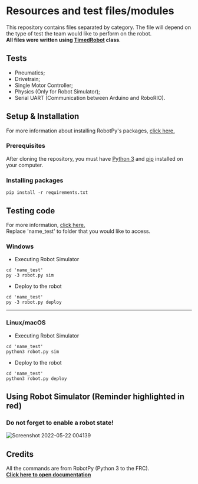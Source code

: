 # Resources and test files/modules

This repository contains files separated by category. The file will depend on the type of test the team would like to perform on the robot.
<br>**All files were written using <a href="https://robotpy.readthedocs.io/projects/wpilib/en/latest/wpilib/TimedRobot.html">TimedRobot</a> class**.
## Tests
- Pneumatics;
- Drivetrain;
- Single Motor Controller;
- Physics (Only for Robot Simulator);
- Serial UART (Communication between Arduino and RoboRIO).
## Setup & Installation
For more information about installing RobotPy's packages, <a href="https://robotpy.readthedocs.io/en/stable/install/index.html">click here.</a><br>
### Prerequisites
After cloning the repository, you must have <a href="https://www.python.org/downloads/">Python 3</a> and <a href="https://pypi.org/project/pip/">pip</a> installed on your computer.
### Installing packages
```
pip install -r requirements.txt
```
## Testing code
For more information, <a href="https://robotpy.readthedocs.io/en/stable/guide/deploy.html">click here.</a><br>
Replace 'name_test' to folder that you would like to access.
### Windows
- Executing Robot Simulator
```
cd 'name_test'
py -3 robot.py sim
```
- Deploy to the robot
```
cd 'name_test'
py -3 robot.py deploy
```
---
### Linux/macOS
- Executing Robot Simulator
```
cd 'name_test'
python3 robot.py sim
```
- Deploy to the robot
```
cd 'name_test'
python3 robot.py deploy
```
## Using Robot Simulator (Reminder highlighted in red)
### Do not forget to enable a robot state!<br>
![Screenshot 2022-05-22 004139](https://user-images.githubusercontent.com/73722088/169677573-44665203-6c40-4d09-a6f8-7b2e23cbed30.png)
## Credits
All the commands are from RobotPy (Python 3 to the FRC).<br>
**<a href="https://robotpy.readthedocs.io/en/stable/index.html">Click here to open documentation</a>**
